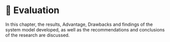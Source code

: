 # 🐘 Evaluation

In this chapter, the results, Advantage, Drawbacks and findings of the system model developed, as well as the recommendations and conclusions of the research are discussed.
